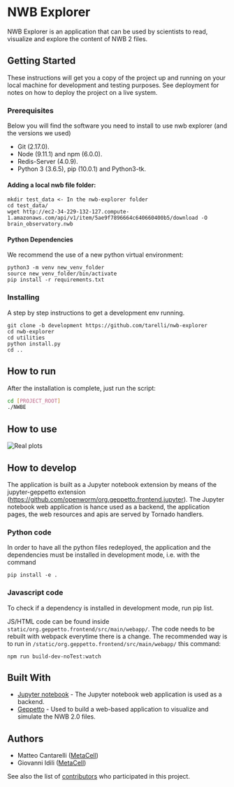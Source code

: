 # NWB Explorer 

NWB Explorer is an application that can be used by scientists to read, visualize and explore
the content of NWB 2 files. 

## Getting Started

These instructions will get you a copy of the project up and running on your local machine for development and testing purposes. See deployment for notes on how to deploy the project on a live system.

### Prerequisites 
Below you will find the software you need to install to use nwb explorer (and the versions we used)
* Git (2.17.0).
* Node (9.11.1) and npm (6.0.0).
* Redis-Server (4.0.9).
* Python 3 (3.6.5), pip (10.0.1) and Python3-tk.

  

#### Adding a local nwb file folder:

```
mkdir test_data <- In the nwb-explorer folder
cd test_data/
wget http://ec2-34-229-132-127.compute-1.amazonaws.com/api/v1/item/5ae9f7896664c640660400b5/download -O brain_observatory.nwb

```

#### Python Dependencies

We recommend the use of a new python virtual environment: 

```
python3 -m venv new_venv_folder
source new_venv_folder/bin/activate
pip install -r requirements.txt
```

### Installing

A step by step instructions to get a development env running.

```
git clone -b development https://github.com/tarelli/nwb-explorer
cd nwb-explorer
cd utilities
python install.py
cd ..
```


## How to run

After the installation is complete, just run the script:
```bash
cd [PROJECT_ROOT]
./NWBE
```


## How to use

![Real plots](https://github.com/NeurodataWithoutBorders/nwb_hackathons/raw/master/HCK04_2018_Seattle/Projects/NWBExplorer/nwbexplorer.gif)
## How to develop
The application is built as a Jupyter notebook extension by means of the jupyter-geppetto extension (https://github.com/openworm/org.geppetto.frontend.jupyter).
The Jupyter notebook web application is hance used as a backend, the application pages, the web resources and apis are served by Tornado handlers.

### Python code
In order to have all the python files redeployed, the application and the dependencies must be installed in development mode, i.e. with the command
```
pip install -e .
```
### Javascript code
To check if a dependency is installed in development mode, run pip list.

JS/HTML code can be found inside `static/org.geppetto.frontend/src/main/webapp/`. The code needs to be rebuilt with webpack everytime there is a change. The recommended way is to run in `/static/org.geppetto.frontend/src/main/webapp/` this command:
```
npm run build-dev-noTest:watch
```

## Built With

* [Jupyter notebook](https://jupyter.org/) - The Jupyter notebook web application is used as a backend.
* [Geppetto](http://www.geppetto.org/) - Used to build a web-based application to visualize and simulate the NWB 2.0 files.


## Authors

* Matteo Cantarelli ([MetaCell](http://metacell.us))
* Giovanni Idili ([MetaCell](http://metacell.us))

See also the list of [contributors](https://github.com/tarelli/nwb-explorer/contributors) who participated in this project.



